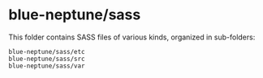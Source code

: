 # blue-neptune/sass

This folder contains SASS files of various kinds, organized in sub-folders:

    blue-neptune/sass/etc
    blue-neptune/sass/src
    blue-neptune/sass/var
